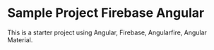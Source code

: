 # Sample Project Firebase Angular

This is a starter project using Angular, Firebase, Angularfire, Angular Material. 

